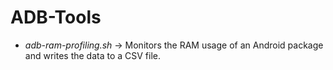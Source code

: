 # ADB-Tools
- *adb-ram-profiling.sh* -> Monitors the RAM usage of an Android package and writes the data to a CSV file.
